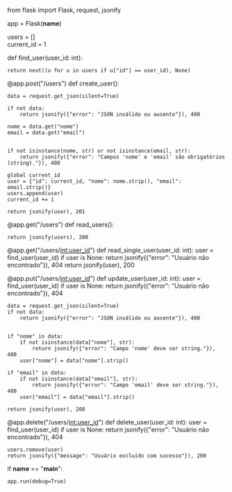 from flask import Flask, request, jsonify

app = Flask(__name__)

users = []           
current_id = 1           


def find_user(user_id: int):
    
    return next((u for u in users if u["id"] == user_id), None)


@app.post("/users")
def create_user():
    
    data = request.get_json(silent=True)

    if not data:
        return jsonify({"error": "JSON inválido ou ausente"}), 400

    nome = data.get("nome")
    email = data.get("email")

    
    if not isinstance(nome, str) or not isinstance(email, str):
        return jsonify({"error": "Campos 'nome' e 'email' são obrigatórios (string)."}), 400

    global current_id
    user = {"id": current_id, "nome": nome.strip(), "email": email.strip()}
    users.append(user)
    current_id += 1

    return jsonify(user), 201 


@app.get("/users")
def read_users():
    
    return jsonify(users), 200


@app.get("/users/<int:user_id>")
def read_single_user(user_id: int):
    user = find_user(user_id)
    if user is None:
        return jsonify({"error": "Usuário não encontrado"}), 404
    return jsonify(user), 200


@app.put("/users/<int:user_id>")
def update_user(user_id: int):
    user = find_user(user_id)
    if user is None:
        return jsonify({"error": "Usuário não encontrado"}), 404

    data = request.get_json(silent=True)
    if not data:
        return jsonify({"error": "JSON inválido ou ausente"}), 400

    
    if "nome" in data:
        if not isinstance(data["nome"], str):
            return jsonify({"error": "Campo 'nome' deve ser string."}), 400
        user["nome"] = data["nome"].strip()

    if "email" in data:
        if not isinstance(data["email"], str):
            return jsonify({"error": "Campo 'email' deve ser string."}), 400
        user["email"] = data["email"].strip()

    return jsonify(user), 200


@app.delete("/users/<int:user_id>")
def delete_user(user_id: int):
    user = find_user(user_id)
    if user is None:
        return jsonify({"error": "Usuário não encontrado"}), 404

    users.remove(user)
    return jsonify({"message": "Usuário excluído com sucesso"}), 200


if __name__ == "__main__":
    
    app.run(debug=True)
